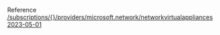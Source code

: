 Reference [/subscriptions/{}/providers/microsoft.network/networkvirtualappliances 2023-05-01](/Resources/mgmt-plane/L3N1YnNjcmlwdGlvbnMve30vcHJvdmlkZXJzL21pY3Jvc29mdC5uZXR3b3JrL25ldHdvcmt2aXJ0dWFsYXBwbGlhbmNlcw==/2023-05-01.xml)
